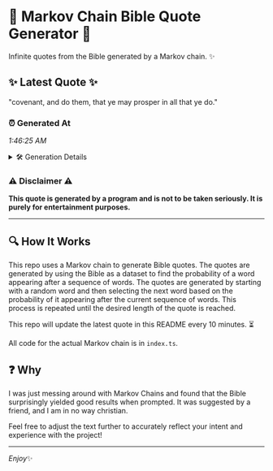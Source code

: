 # 📖 Markov Chain Bible Quote Generator 📖

Infinite quotes from the Bible generated by a Markov chain. ✨

## ✨ Latest Quote ✨
"covenant, and do them, that ye may prosper in all that ye do."

### ⏰ Generated At
*1:46:25 AM*

<details>
    <summary>🛠️ Generation Details</summary>
    <p>
        <strong>🌱 Seed:</strong> covenant,<br>
        <strong>🔄 Iterations:</strong> 12<br>
        <strong>📜 Context History:</strong><br>[ covenant, ]: and<br>[ covenant,, and ]: do<br>[ covenant,, and, do ]: them,<br>[ covenant,, and, do, them, ]: that<br>[ covenant,, and, do, them,, that ]: ye<br>[ covenant,, and, do, them,, that, ye ]: may<br>[ and, do, them,, that, ye, may ]: prosper<br>[ do, them,, that, ye, may, prosper ]: in<br>[ them,, that, ye, may, prosper, in ]: all<br>[ that, ye, may, prosper, in, all ]: that<br>[ ye, may, prosper, in, all, that ]: ye<br>[ may, prosper, in, all, that, ye ]: do.<br>
    </p>
</details>

### ⚠️ Disclaimer ⚠️
**This quote is generated by a program and is not to be taken seriously. It is purely for entertainment purposes.**

---

## 🔍 How It Works

This repo uses a Markov chain to generate Bible quotes. The quotes are generated by using the Bible as a dataset to find the probability of a word appearing after a sequence of words. The quotes are generated by starting with a random word and then selecting the next word based on the probability of it appearing after the current sequence of words. This process is repeated until the desired length of the quote is reached.

This repo will update the latest quote in this README every 10 minutes. ⏳

All code for the actual Markov chain is in `index.ts`.

## ❓ Why

I was just messing around with Markov Chains and found that the Bible surprisingly yielded good results when prompted. 
It was suggested by a friend, and I am in no way christian.

Feel free to adjust the text further to accurately reflect your intent and experience with the project!

---

*Enjoy*✨
